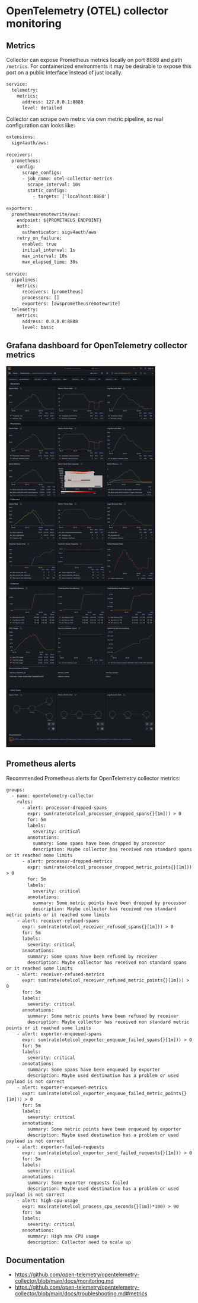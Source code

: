 # OpenTelemetry (OTEL) collector monitoring

## Metrics

Collector can expose Prometheus metrics locally on port 8888 and path 
`/metrics`. For containerized environments it may be desirable to expose this 
port on a public interface instead of just locally.

```
service:
  telemetry:
    metrics:
      address: 127.0.0.1:8888
      level: detailed   
```

Collector can scrape own metric via own metric pipeline, so real configuration 
can looks like:
```
extensions:
  sigv4auth/aws:

receivers:
  prometheus:
    config:
      scrape_configs:
      - job_name: otel-collector-metrics
        scrape_interval: 10s
        static_configs:
          - targets: ['localhost:8888']

exporters:
  prometheusremotewrite/aws:
    endpoint: ${PROMETHEUS_ENDPOINT}
    auth:
      authenticator: sigv4auth/aws
    retry_on_failure:
      enabled: true
      initial_interval: 1s
      max_interval: 10s
      max_elapsed_time: 30s

service:
  pipelines:
    metrics:
      receivers: [prometheus]
      processors: []
      exporters: [awsprometheusremotewrite]
  telemetry:
    metrics:
      address: 0.0.0.0:8888
      level: basic
```

## Grafana dashboard for OpenTelemetry collector metrics

[![OpenTelemetry collector dashboard](dashboard/opentelemetry-collector-dashboard.png)](https://github.com/monitoringartist/opentelemetry-collector-monitoring/tree/main/dashboard)

## Prometheus alerts

Recommended Prometheus alerts for OpenTelemetry collector metrics:
```
groups:
  - name: opentelemetry-collector
    rules:
      - alert: processor-dropped-spans
        expr: sum(rate(otelcol_processor_dropped_spans{}[1m])) > 0
        for: 5m
        labels:
          severity: critical
        annotations:
          summary: Some spans have been dropped by processor
          description: Maybe collector has received non standard spans or it reached some limits
      - alert: processor-dropped-metrics
        expr: sum(rate(otelcol_processor_dropped_metric_points{}[1m])) > 0
        for: 5m
        labels:
          severity: critical
        annotations:
          summary: Some metric points have been dropped by processor
          description: Maybe collector has received non standard metric points or it reached some limits
    - alert: receiver-refused-spans
      expr: sum(rate(otelcol_receiver_refused_spans{}[1m])) > 0
      for: 5m
      labels:
        severity: critical
      annotations:
        summary: Some spans have been refused by receiver
        description: Maybe collector has received non standard spans or it reached some limits
    - alert: receiver-refused-metrics
      expr: sum(rate(otelcol_receiver_refused_metric_points{}[1m])) > 0
      for: 5m
      labels:
        severity: critical
      annotations:
        summary: Some metric points have been refused by receiver
        description: Maybe collector has received non standard metric points or it reached some limits
    - alert: exporter-enqueued-spans
      expr: sum(rate(otelcol_exporter_enqueue_failed_spans{}[1m])) > 0
      for: 5m
      labels:
        severity: critical
      annotations:
        summary: Some spans have been enqueued by exporter
        description: Maybe used destination has a problem or used payload is not correct
    - alert: exporter-enqueued-metrics
      expr: sum(rate(otelcol_exporter_enqueue_failed_metric_points{}[1m])) > 0
      for: 5m
      labels:
        severity: critical
      annotations:
        summary: Some metric points have been enqueued by exporter
        description: Maybe used destination has a problem or used payload is not correct
    - alert: exporter-failed-requests
      expr: sum(rate(otelcol_exporter_send_failed_requests{}[1m])) > 0
      for: 5m
      labels:
        severity: critical
      annotations:
        summary: Some exporter requests failed
        description: Maybe used destination has a problem or used payload is not correct
    - alert: high-cpu-usage
      expr: max(rate(otelcol_process_cpu_seconds{}[1m])*100) > 90
      for: 5m
      labels:
        severity: critical
      annotations:
        summary: High max CPU usage
        description: Collector need to scale up
```

## Documentation

- https://github.com/open-telemetry/opentelemetry-collector/blob/main/docs/monitoring.md
- https://github.com/open-telemetry/opentelemetry-collector/blob/main/docs/troubleshooting.md#metrics
